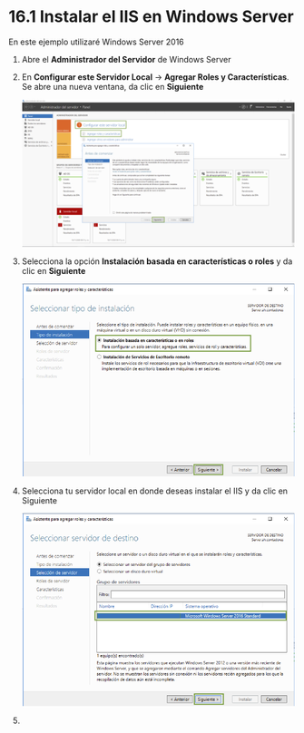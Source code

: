 # 16.1 Instalar el IIS en Windows Server

En este ejemplo utilizaré Windows Server 2016

1. Abre el **Administrador del Servidor** de Windows Server
2. En **Configurar este Servidor Local** -&gt; **Agregar Roles y Características**. Se abre una nueva ventana, da clic en **Siguiente**

   ![](../.gitbook/assets/image%20%28536%29.png)

3. Selecciona la opción **Instalación basada en características o roles** y da clic en **Siguiente**

   ![](../.gitbook/assets/image%20%28533%29.png)

4. Selecciona tu servidor local en donde deseas instalar el IIS y da clic en Siguiente

   ![](../.gitbook/assets/image%20%28535%29.png)

5. 


